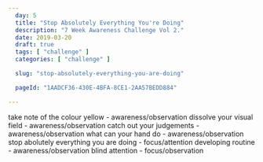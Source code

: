 ```yaml
---
  day: 5
  title: "Stop Absolutely Everything You're Doing"
  description: "7 Week Awareness Challenge Vol 2."
  date: 2019-03-20
  draft: true
  tags: [ "challenge" ]
  categories: [ "challenge" ]

  slug: "stop-absolutely-everything-you-are-doing"

  pageId: "1AADCF36-430E-4BFA-8CE1-2AA57BEDD884"

---
```




take note of the colour yellow - awareness/observation
dissolve your visual field - awareness/observation
catch out your judgements - awareness/observation
what can your hand do - awareness/observation
stop abolutely everything you are doing - focus/attention
developing routine - awareness/observation
blind attention - focus/observation

